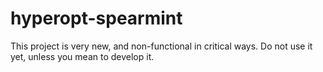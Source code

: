 hyperopt-spearmint
==================

This project is very new, and non-functional in critical ways. Do not use it yet, unless you mean to develop it.
